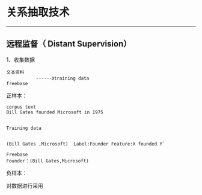 # 关系抽取技术

---

## 远程监督（ Distant Supervision）

1、收集数据

```
文本资料
           ------》training data
freebase
```

正样本：

```
corpus text
Bill Gates founded Microsoft in 1975
```

                                                                            Training data

                                                                            (Bill Gates ,Microsoft)  Label:Founder Feature:X founded Y`

```
Freebase
Founder：(Bill Gates,Microsoft)
```

负样本：

对数据进行采用

